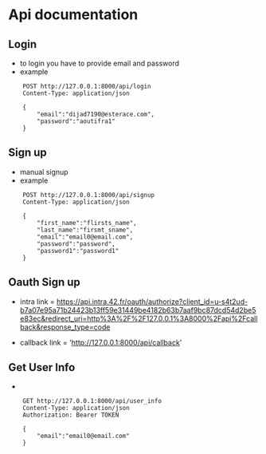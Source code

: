 # Api documentation

## Login 
- to login you have to provide email and password 
- example 
```
    POST http://127.0.0.1:8000/api/login
    Content-Type: application/json

    {
        "email":"dijad7190@esterace.com",
        "password":"aoutifra1"
    }
```

## Sign up 
- manual signup 
- example 
```
    POST http://127.0.0.1:8000/api/signup
    Content-Type: application/json
    
    {
        "first_name":"flirsts_name",
        "last_name":"firsmt_sname",
        "email":"email0@email.com",
        "password":"password",
        "password1":"password1"
    }
```

## Oauth Sign up 
- intra link = https://api.intra.42.fr/oauth/authorize?client_id=u-s4t2ud-b7a07e95a71b24423b13ff59e31449be4182b63b7aaf9bc87dcd54d2be5e83ec&redirect_uri=http%3A%2F%2F127.0.0.1%3A8000%2Fapi%2Fcallback&response_type=code

- callback link = 'http://127.0.0.1:8000/api/callback'


## Get User Info 
- 
```
    GET http://127.0.0.1:8000/api/user_info
    Content-Type: application/json
    Authorization: Bearer TOKEN
    
    {
        "email":"email0@email.com"
    }
```